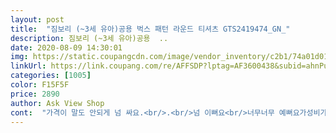 ```yaml
---
layout: post 
title:  "짐보리 (~3세 유아)공용 벅스 패턴 라운드 티셔츠 GTS2419474_GN_" 
description: 짐보리 (~3세 유아)공용  ..
date: 2020-08-09 14:30:01 
img: https://static.coupangcdn.com/image/vendor_inventory/c2b1/74a01d01b9c215dc5d26d9c85e692909a5fc10997c3a79664f896ff438d5.jpg 
linkUrl: https://link.coupang.com/re/AFFSDP?lptag=AF3600438&subid=ahnPublicAsk&pageKey=277859083&itemId=880542717&vendorItemId=70436977206&traceid=V0-113-21b53dd0ab5d17d3 
categories: [1005] 
color: F15F5F 
price: 2890 
author: Ask View Shop 
cont:  "가격이 말도 안되게 넘 싸요.<br/>.<br/>넘 이뻐요<br/>너무너무 예뻐요가성비가 좋아요예쁘게 입히고 있어요<br/>" 
---
```

